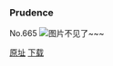 ### Prudence
No.665
![图片不见了~~~](https://imgs.xkcd.com/comics/prudence.png)

[原址](https://xkcd.com//665) [下载](https://imgs.xkcd.com/comics/prudence.png)

